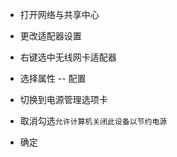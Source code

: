 

* 打开网络与共享中心
* 更改适配器设置
* 右键选中无线网卡适配器
* 选择属性  -- 配置
* 切换到电源管理选项卡
* 取消勾选`允许计算机关闭此设备以节约电源`

* 确定






